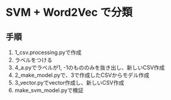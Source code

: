# SVM + Word2Vec で分類

## 手順

1. 1_csv.processing.pyで作成
2. ラベルをつける
3. 4_a.pyでラベルが1, -1のもののみを抜き出し、新しいCSV作成
4. 2_make_model.pyで、3で作成したCSVからモデル作成
5. 3_vector.pyでvector作成し、新しいCSV作成
6. make_svm_model.pyで検証